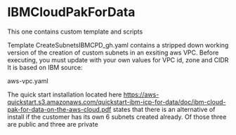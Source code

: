 # IBMCloudPakForData
This one contains custom template and scripts

Template CreateSubnetsIBMCPD_gh.yaml contains a stripped down working version of the creation of custom subnets in an exsiting aws VPC.
Before executing, you must update with your own values for VPC id, zone and CIDR
It is based on IBM source:

aws-vpc.yaml

The quick start installation located here
https://aws-quickstart.s3.amazonaws.com/quickstart-ibm-icp-for-data/doc/ibm-cloud-pak-for-data-on-the-aws-cloud.pdf
states that there is an alternative of install if the customer has its own 6 subnets created already.
Of those three are public and three are private
